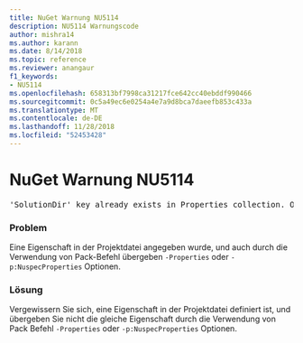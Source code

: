 ```yaml
---
title: NuGet Warnung NU5114
description: NU5114 Warnungscode
author: mishra14
ms.author: karann
ms.date: 8/14/2018
ms.topic: reference
ms.reviewer: anangaur
f1_keywords:
- NU5114
ms.openlocfilehash: 658313bf7998ca31217fce642cc40ebddf990466
ms.sourcegitcommit: 0c5a49ec6e0254a4e7a9d8bca7daeefb853c433a
ms.translationtype: MT
ms.contentlocale: de-DE
ms.lasthandoff: 11/28/2018
ms.locfileid: "52453428"
---
```

# <a name="nuget-warning-nu5114"></a>NuGet Warnung NU5114
<pre>'SolutionDir' key already exists in Properties collection. Overriding value.</pre>

### <a name="issue"></a>Problem

Eine Eigenschaft in der Projektdatei angegeben wurde, und auch durch die Verwendung von Pack-Befehl übergeben `-Properties` oder `-p:NuspecProperties` Optionen. 


### <a name="solution"></a>Lösung

Vergewissern Sie sich, eine Eigenschaft in der Projektdatei definiert ist, und übergeben Sie nicht die gleiche Eigenschaft durch die Verwendung von Pack Befehl `-Properties` oder `-p:NuspecProperties` Optionen. 

